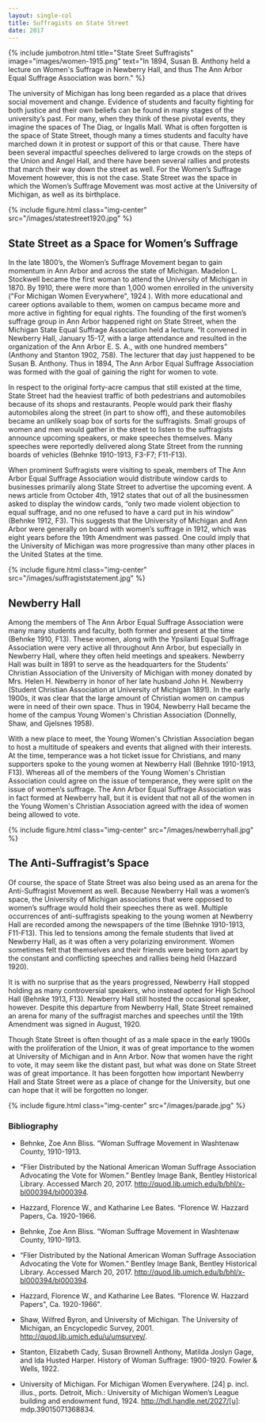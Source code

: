 ```yaml
---
layout: single-col
title: Suffragists on State Street
date: 2017
---
```

{% include jumbotron.html
title="State Sreet Suffragists"
image="images/women-1915.png"
text="In 1894, Susan B. Anthony held a lecture on Women's Suffrage in Newberry Hall, and thus The Ann Arbor Equal Suffrage Association was born." %}


The university of Michigan has long been regarded as a place that drives social movement and change. Evidence of students and faculty fighting for both justice and their own beliefs can be found in many stages of the university’s past. For many, when they think of these pivotal events, they imagine the spaces of The Diag, or Ingalls Mall. What is often forgotten is the space of State Street, though many a times students and faculty have marched down it in protest or support of this or that cause. There have been several impactful speeches delivered to large crowds on the steps of the Union and Angel Hall, and there have been several rallies and protests that march their way down the street as well. For the Women’s Suffrage Movement however, this is not the case. State Street was the space in which the Women’s Suffrage Movement was most active at the University of Michigan, as well as its birthplace.

{% include figure.html class="img-center" src="/images/statestreet1920.jpg" %}

## State Street as a Space for Women’s Suffrage

In the late 1800’s, the Women’s Suffrage Movement began to gain momentum in Ann Arbor and across the state of Michigan. Madelon L. Stockwell became the first woman to attend the University of Michigan in 1870. By 1910, there were more than 1,000 women enrolled in the university ("For Michigan Women Everywhere", 1924 ). With more educational and career options available to them, women on campus became more and more active in fighting for equal rights. The founding of the first women’s suffrage group in Ann Arbor happened right on State Street, when the Michigan State Equal Suffrage Association held a lecture. “It convened in Newberry Hall, January 15-17, with a large attendance and resulted in the organization of the Ann Arbor E. S. A., with one hundred members” (Anthony and Stanton 1902, 758). The lecturer that day just happened to be Susan B. Anthony. Thus in 1894, The Ann Arbor Equal Suffrage Association was formed with the goal of gaining the right for women to vote.

In respect to the original forty-acre campus that still existed at the time, State Street had the heaviest traffic of both pedestrians and automobiles because of its shops and restaurants. People would park their flashy automobiles along the street (in part to show off), and these automobiles became an unlikely soap box of sorts for the suffragists. Small groups of women and men would gather in the street to listen to the suffragists announce upcoming speakers, or make speeches themselves. Many speeches were reportedly delivered along State Street from the running boards of vehicles (Behnke 1910-1913, F3-F7; F11-F13).

When prominent Suffragists were visiting to speak, members of The Ann Arbor Equal Suffrage Association would distribute window cards to businesses primarily along State Street to advertise the upcoming event. A news article from October 4th, 1912 states that out of all the businessmen asked to display the window cards, “only two made violent objection to equal suffrage, and no one refused to have a card put in his window” (Behnke 1912, F3). This suggests that the University of Michigan and Ann Arbor were generally on board with women’s suffrage in 1912, which was eight years before the 19th Amendment was passed. One could imply that the University of Michigan was more progressive than many other places in the United States at the time.

{% include figure.html class="img-center" src="/images/suffragiststatement.jpg" %}

## Newberry Hall

Among the members of The Ann Arbor Equal Suffrage Association were many many students and faculty, both former and present at the time (Behnke 1910, F13). These women, along with the Ypsilanti Equal Suffrage Association were very active all throughout Ann Arbor, but especially in Newberry Hall, where they often held meetings and speakers. Newberry Hall was built in 1891 to serve as the headquarters for the Students' Christian Association of the University of Michigan with money donated by Mrs. Helen H. Newberry in honor of her late husband John H. Newberry (Student Christian Association at University of Michigan 1891). In the early 1900s, it was clear that the large amount of Christian women on campus were in need of their own space. Thus in 1904, Newberry Hall became the home of the campus Young Women's Christian Association (Donnelly, Shaw, and Gjelsnes 1958).

With a new place to meet, the Young Women's Christian Association began to host a multitude of speakers and events that aligned with their interests. At the time, temperance was a hot ticket issue for Christians, and many supporters spoke to the young women at Newberry Hall (Behnke 1910-1913, F13). Whereas all of the members of the Young Women's Christian Association could agree on the issue of temperance, they were split on the issue of women’s suffrage. The Ann Arbor Equal Suffrage Association was in fact formed at Newberry hall, but it is evident that not all of the women in the Young Women's Christian Association agreed with the idea of women being allowed to vote.

{% include figure.html class="img-center" src="/images/newberryhall.jpg" %}

## The Anti-Suffragist’s Space

Of course, the space of State Street was also being used as an arena for the Anti-Suffragist Movement as well.  Because Newberry Hall was a women’s space, the University of Michigan associations that were opposed to women’s suffrage would hold their speeches there as well. Multiple occurrences of anti-suffragists speaking to the young women at Newberry Hall are recorded among the newspapers of the time (Behnke 1910-1913, F11-F13). This led to tensions among the female students that lived at Newberry Hall, as it was often a very polarizing environment. Women sometimes felt that themselves and their friends were being torn apart by the constant and conflicting speeches and rallies being held (Hazzard 1920).  

It is with no surprise that as the years progressed, Newberry Hall stopped holding as many controversial speakers, who instead opted for High School Hall (Behnke 1913, F13). Newberry Hall still hosted the occasional speaker, however. Despite this departure from Newberry Hall, State Street remained an arena for many of the suffragist marches and speeches until the 19th Amendment was signed in August, 1920.

Though State Street is often thought of as a male space in the early 1900s with the proliferation of the Union, it was of great importance to the women at University of Michigan and in Ann Arbor. Now that women have the right to vote, it may seem like the distant past, but what was done on State Street was of great importance. It has been forgotten how important Newberry Hall and State Street were as a place of change for the University, but one can hope that it will be forgotten no longer.

{% include figure.html class="img-center" src="/images/parade.jpg" %}

### Bibliography

- Behnke, Zoe Ann Bliss. “Woman Suffrage Movement in Washtenaw County, 1910-1913.

- “Flier Distributed by the National American Woman Suffrage Association Advocating the Vote for Women.” Bentley Image Bank, Bentley Historical Library. Accessed March 20, 2017. http://quod.lib.umich.edu/b/bhl/x-bl000394/bl000394.

- Hazzard, Florence W., and Katharine Lee Bates. “Florence W. Hazzard Papers, Ca. 1920-1966.

- Behnke, Zoe Ann Bliss. “Woman Suffrage Movement in Washtenaw County, 1910-1913.

- “Flier Distributed by the National American Woman Suffrage Association Advocating the Vote for Women.” Bentley Image Bank, Bentley Historical Library. Accessed March 20, 2017. http://quod.lib.umich.edu/b/bhl/x-bl000394/bl000394.

- Hazzard, Florence W., and Katharine Lee Bates. “Florence W. Hazzard Papers", Ca. 1920-1966".

- Shaw, Wilfred Byron, and University of Michigan. The University of Michigan, an Encyclopedic Survey, 2001. http://quod.lib.umich.edu/u/umsurvey/.

- Stanton, Elizabeth Cady, Susan Brownell Anthony, Matilda Joslyn Gage, and Ida Husted Harper. History of Woman Suffrage: 1900-1920. Fowler & Wells, 1922.

- University of Michigan. For Michigan Women Everywhere. [24] p. incl. illus., ports. Detroit, Mich.: University of Michigan Women’s League building and endowment fund, 1924. http://hdl.handle.net/2027/[u]: mdp.39015071368834.
